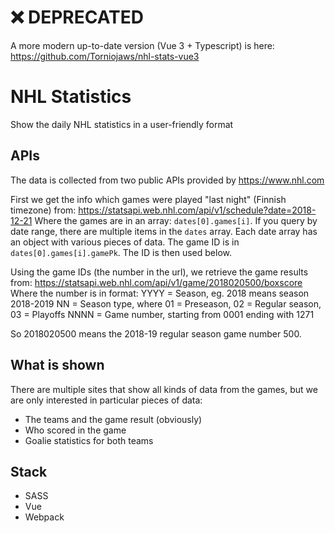 # :x: DEPRECATED

A more modern up-to-date version (Vue 3 + Typescript) is here: https://github.com/Torniojaws/nhl-stats-vue3

# NHL Statistics

Show the daily NHL statistics in a user-friendly format

## APIs

The data is collected from two public APIs provided by https://www.nhl.com

First we get the info which games were played "last night" (Finnish timezone) from:
https://statsapi.web.nhl.com/api/v1/schedule?date=2018-12-21
Where the games are in an array: ``dates[0].games[i]``. If you query by date range, there are
multiple items in the ``dates`` array. Each date array has an object with various pieces of data.
The game ID is in ``dates[0].games[i].gamePk``. The ID is then used below.

Using the game IDs (the number in the url), we retrieve the game results from:
https://statsapi.web.nhl.com/api/v1/game/2018020500/boxscore
Where the number is in format:
YYYY = Season, eg. 2018 means season 2018-2019
NN = Season type, where 01 = Preseason, 02 = Regular season, 03 = Playoffs
NNNN = Game number, starting from 0001 ending with 1271

So 2018020500 means the 2018-19 regular season game number 500.

## What is shown

There are multiple sites that show all kinds of data from the games, but we are only interested in
particular pieces of data:

- The teams and the game result (obviously)
- Who scored in the game
- Goalie statistics for both teams

## Stack

- SASS
- Vue
- Webpack
